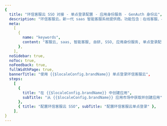 ```yaml
---
{
  title: "环信客服云 SSO 对接 - 单点登录配置 - 应用身份服务 - GenAuth 身份云",
  description: "环信客服云，新一代 saas 智能客服系统提供商。功能包含：在线客服、小程序客服、App客服、视频客服、智慧工单、云呼叫中心等，一套系统全部搞定。",
  meta:
    [
      {
        name: "keywords",
        content: "客服云, saas, 智能客服, 自研, SSO, 应用身份服务, 单点登录配置, Authing身份云",
      },
    ],
  noSidebar: true,
  noToc: true,
  noFeedback: true,
  fullWidthPage: true,
  bannerTitle: "使用 {{$localeConfig.brandName}} 单点登录环信客服云",
  steps:
    [
      {
        title: "在 {{$localeConfig.brandName}} 中创建应用",
        subTitle: "从 {{$localeConfig.brandName}} 应用市场中获取并创建应用",
      },
      { title: "配置环信客服云 SSO", subTitle: "配置环信客服云单点登录" },
    ],
}
---
```


<IntegrationDetail/>
